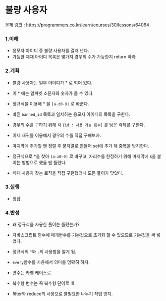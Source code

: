 # 불량 사용자

문제 링크 : https://programmers.co.kr/learn/courses/30/lessons/64064

### 1.이해

- 응모자 아이디 중 불량 사용자를 걸러 낸다.
- 가능한 제재 아이디 목록은 몇가지 경우의 수가 가능한지 return 하라

### 2.계획

- 불량 사용자는 일부 아이디가 \* 로 되어 있다.
- 이 \* 에는 알파벳 소문자와 숫자가 올 수 있다.
- 정규식을 이용해 \* 을 `[a-z0-9]` 로 바꾼다.
- 바뀐 `banned_id` 목록과 일치하는 응모자 아이디의 목록을 구한다.
- 경우의 수를 구하기 위해 각 `{id : 사용 가능 횟수}` 를 담은 객체를 구한다.
- 이제 재귀를 이용해서 경우의 수를 직접 구해보자.
- 마지막에 추가할 땐 정렬 후 문자열로 만들어 set에 추가 해 중복을 방지한다.

- 정규식으로 \*을 찾아 `[a-z0-9]` 로 바꾸고, 자리수를 한정하기 위해 마지막에 `$`을 붙이는 방법으로 했을 땐 틀렸다.
- 제재 사용자 찾는 로직을 직접 구현했더니 모든 풀이가 맞았다.

### 3.실행

- 정답.

### 4.반성

- 왜 정규식을 사용한 풀이는 틀렸는가?
- 자바스크립트 함수에 매개변수를 기본값으로 초기화 할 수 있으므로 기본값을 써 넣었다.

- 정규식의 `^`와 `.`의 사용법을 알게 됨.
- `every`함수를 사용해서 의미를 명확히 하자.
- 변수는 카멜 케이스로.
- 복수형 변수는 꼭 복수형 단어로 !!!
- filter와 reduce의 사용으로 불필요한 나누기 작업 방지.
